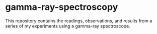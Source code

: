 # gamma-ray-spectroscopy
This repository contains the readings, observations, and results from a series of my experiments using a gamma-ray spectroscope.
